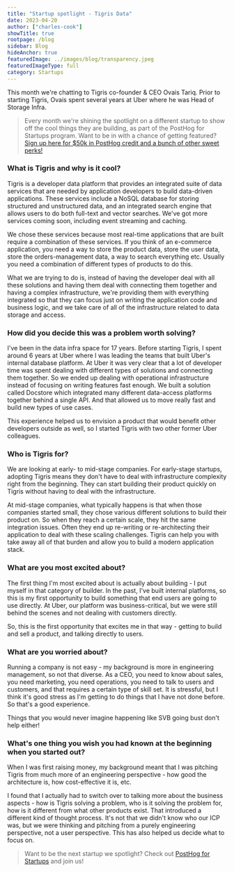 ```yaml
---
title: "Startup spotlight - Tigris Data"
date: 2023-04-20
author: ["charles-cook"]
showTitle: true
rootpage: /blog
sidebar: Blog
hideAnchor: true
featuredImage: ../images/blog/transparency.jpeg
featuredImageType: full
category: Startups
---
```


This month we're chatting to Tigris co-founder & CEO Ovais Tariq. Prior to starting Tigris, Ovais spent several years at Uber where he was Head of Storage Infra.

> Every month we're shining the spotlight on a different startup to show off the cool things they are building, as part of the PostHog for Startups program. Want to be in with a chance of getting featured? [Sign up here for $50k in PostHog credit and a bunch of other sweet perks!](/startups) 

### What is Tigris and why is it cool?

Tigris is a developer data platform that provides an integrated suite of data services that are needed by application developers to build data-driven applications. These services include a NoSQL database for storing structured and unstructured data, and an integrated search engine that allows users to do both full-text and vector searches. We've got more services coming soon, including event streaming and caching.

We chose these services because most real-time applications that are built require a combination of these services. If you think of an e-commerce application, you need a way to store the product data, store the user data, store the orders-management data, a way to search everything etc. Usually you need a combination of different types of products to do this. 

What we are trying to do is, instead of having the developer deal with all these solutions and having them deal with connecting them together and having a complex infrastructure, we're providing them with everything integrated so that they can focus just on writing the application code and business logic, and we take care of all of the infrastructure related to data storage and access.

### How did you decide this was a problem worth solving?

I've been in the data infra space for 17 years. Before starting Tigris, I spent around 6 years at Uber where I was leading the teams that built Uber's internal database platform. At Uber it was very clear that a lot of developer time was spent dealing with different types of solutions and connecting them together. So we ended up dealing with operational infrastructure instead of focusing on writing features fast enough. We built a solution called Docstore which integrated many different data-access platforms together behind a single API. And that allowed us to move really fast and build new types of use cases. 

This experience helped us to envision a product that would benefit other developers outside as well, so I started Tigris with two other former Uber colleagues.

### Who is Tigris for?

We are looking at early- to mid-stage companies. For early-stage startups, adopting Tigris means they don't have to deal with infrastructure complexity right from the beginning. They can start building their product quickly on Tigris without having to deal with the infrastructure. 

At mid-stage companies, what typically happens is that when those companies started small, they chose various different solutions to build their product on. So when they reach a certain scale, they hit the same integration issues. Often they end up re-writing or re-architecting their application to deal with these scaling challenges. Tigris can help you with take away all of that burden and allow you to build a modern application stack.

### What are you most excited about?

The first thing I'm most excited about is actually about building - I put myself in that category of builder. In the past, I've built internal platforms, so this is my first opportunity to build something that end users are going to use directly. At Uber, our platform was business-critical, but we were still behind the scenes and not dealing with customers directly. 

So, this is the first opportunity that excites me in that way - getting to build and sell a product, and talking directly to users.

### What are you worried about?

Running a company is not easy - my background is more in engineering management, so not that diverse. As a CEO, you need to know about sales, you need marketing, you need operations, you need to talk to users and customers, and that requires a certain type of skill set. It is stressful, but I think it's good stress as I'm getting to do things that I have not done before. So that's a good experience.

Things that you would never imagine happening like SVB going bust don't help either!

### What's one thing you wish you had known at the beginning when you started out?

When I was first raising money, my background meant that I was pitching Tigris from much more of an engineering perspective - how good the architecture is, how cost-effective it is, etc. 

I found that I actually had to switch over to talking more about the business aspects - how is Tigris solving a problem, who is it solving the problem for, how is it different from what other products exist. That introduced a different kind of thought process. It's not that we didn't know who our ICP was, but we were thinking and pitching from a purely engineering perspective, not a user perspective. This has also helped us decide what to focus on. 

> Want to be the next startup we spotlight? Check out [PostHog for Startups](/startups) and join us!
